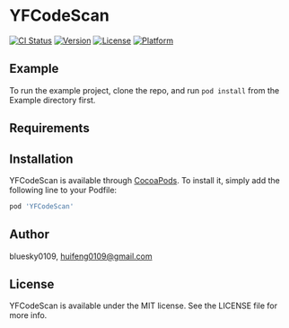 # YFCodeScan

[![CI Status](http://img.shields.io/travis/bluesky0109/YFCodeScan.svg?style=flat)](https://travis-ci.org/bluesky0109/YFCodeScan)
[![Version](https://img.shields.io/cocoapods/v/YFCodeScan.svg?style=flat)](http://cocoapods.org/pods/YFCodeScan)
[![License](https://img.shields.io/cocoapods/l/YFCodeScan.svg?style=flat)](http://cocoapods.org/pods/YFCodeScan)
[![Platform](https://img.shields.io/cocoapods/p/YFCodeScan.svg?style=flat)](http://cocoapods.org/pods/YFCodeScan)

## Example

To run the example project, clone the repo, and run `pod install` from the Example directory first.

## Requirements

## Installation

YFCodeScan is available through [CocoaPods](http://cocoapods.org). To install
it, simply add the following line to your Podfile:

```ruby
pod 'YFCodeScan'
```

## Author

bluesky0109, huifeng0109@gmail.com

## License

YFCodeScan is available under the MIT license. See the LICENSE file for more info.
